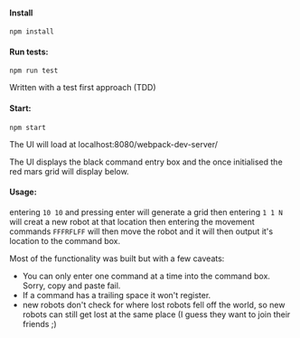 #### Install 
```
npm install
```

#### Run tests:
```
npm run test
```
Written with a test first approach (TDD)

#### Start:
```
npm start
```
The UI will load at localhost:8080/webpack-dev-server/  

The UI displays the black command entry box and the once initialised the red mars grid will display below.

#### Usage:

entering `10 10` and pressing enter will generate a grid
then entering `1 1 N` will creat a new robot at that location
then entering the movement commands `FFFRFLFF` will then move the robot and it will then output it's location to the command box.

Most of the functionality was built but with a few caveats: 
  - You can only enter one command at a time into the command box. Sorry, copy and paste fail.
  - If a command has a trailing space it won't register.
  - new robots don't check for where lost robots fell off the world, so new robots can still get lost at the same place (I guess they want to join their friends ;)